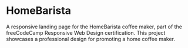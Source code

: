 # HomeBarista
A responsive landing page for the HomeBarista coffee maker, part of the freeCodeCamp Responsive Web Design certification. This project showcases a professional design for promoting a home coffee maker.
